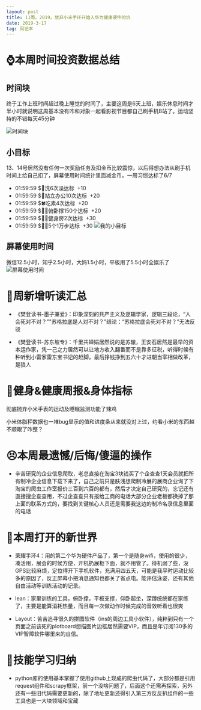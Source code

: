 ```yaml
---
layout: post
title: 11周，2019，放弃小米手环开始入华为健康硬件的坑
date: 2019-3-17
tag: 周记本
---
```

 
 
 # ⌚️本周时间投资数据总结

## 时间块

终于工作上班时间超过晚上睡觉的时间了，主要这周是6天上班，娱乐休息时间才半小时就说明这周基本没有咋和对象一起看影视节目都自己刷手机B站了。运动坚持的不错每天45分钟

![时间块](https://upload-images.jianshu.io/upload_images/10043074-e67900daeb28524d.png?imageMogr2/auto-orient/strip%7CimageView2/2/w/1240)


## 小目标

13、14号居然没有任何一次奖励任务及扣金币比较震惊，以后得想办法从刷手机时间上给自己扣了，屏幕使用时间统计里面减金币。一周习惯达标了6/7 
- 01:59:59 $🛁洗6次澡达标  +10
- 01:59:59 $🐢站立办公10次达标  +20
- 01:59:59 $🍀吃素4次达标  +20
- 01:59:59 $🤸‍♀️俯卧撑150个达标  +20
- 01:59:59 $🏋️‍♂️健身房2次达标  +30
- 01:59:59 $🏄‍♀️5个1万步达标  +30
![我的小目标](https://upload-images.jianshu.io/upload_images/10043074-f892b7e96a0421b9.png?imageMogr2/auto-orient/strip%7CimageView2/2/w/1240)

## 屏幕使用时间

微信12.5小时，知乎2.5小时，大妈1.5小时，平板用了5.5小时全娱乐了
![屏幕使用时间](https://upload-images.jianshu.io/upload_images/10043074-f9e285d4be2ab084.png?imageMogr2/auto-orient/strip%7CimageView2/2/w/1240)


# 📖周新增听读汇总

- 《樊登读书-墨子兼爱》：印象深刻的共产主义及逻辑学家，逻辑三段论，“人会死对不对？”"苏格拉底是人对不对？”结论：“苏格拉底会死对不对？”无法反驳

- 《樊登读书-苏东坡专》：千里共婵娟居然说的是苏辙，王安石居然是最早的资本运作家，凭一己之力居然可以让地方收入翻番而不是靠多征税，听得时候有种听到小雷家雷东宝书记的赶脚，最后挣钱挣到五六十才进朝当宰相做改革，是狼人

# 👊健身&健康周报&身体指标

彻底抛弃小米手表的运动及睡眠监测功能了辣鸡

小米体脂秤数据也一堆bug显示的值和进度条从来就没对上过，约看小米的东西越不顺眼了咋整？

# 😣本周最遗憾/后悔/傻逼的操作

- 辛苦研究的企业信息爬取，老总直接在淘宝3块钱买了个企查查1天会员就把所有制冷企业信息下载下来了，自己之前只是肤浅想爬制冷展的展商企业询了下淘宝的爬虫工作室报价三百到六百的都有，然后才决定自己研究的，忘记还有直接搜企查查用，不过企查查只有报给工商的电话大部分企业老板都换掉了那上面的联系方式的，要找到关键核心人员还是需要我这边的制冷名录信息里面的电话

# 🦖本周打开的新世界

- 荣耀手环4：用的第二个华为硬件产品了，第一个是随身wifi，使用的很少，凑活用，展会的时候方便，开机扔展柜下面，就不用管了。待机弱了些，没GPS比较麻烦，定位得开下手机软件，充满用四五天，可能是我平时运动比较多的原因了，反正屏幕小把消息通知也都关了省点电。能评估泳姿，还有其他自由活动等训练活动的记录。

- lean：家里训练的工具，俯卧撑，平板支撑，仰卧起坐，深蹲统统都在家练了，主要是能算消耗热量，而且每一次做动作时候完成的音效听着也很爽

- Layout：苦苦追寻很久的拼图软件（ins的周边工具小软件），纯粹到只有一个页面之前该死的plotboard想描图片边框居然需要VIP，而且是年订阅130多的VIP智障软件哪里来的自信。

# 🔧技能学习归纳

- python库的使用基本掌握了使用github上现成的爬虫代码了，大部分都是引用request组件和scrapy框架，前一个没啥问题了，后面这个还需再探索，另外还有一些旧代码需要更新的，除了地址更新还得引入第三方反反扒组件的一些工具也是一大块领域和宝藏
